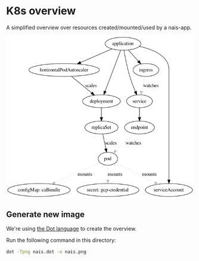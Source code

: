 # K8s overview

A simplified overview over resources created/mounted/used by a nais-app.

![Overview of kubernetes resources created when deploy your nais-app](nais.png)

## Generate new image

We're using [the Dot language](https://graphviz.org/doc/info/lang.html) to create the overview.

Run the following command in this directory:
```bash
dot -Tpng nais.dot -o nais.png
```
